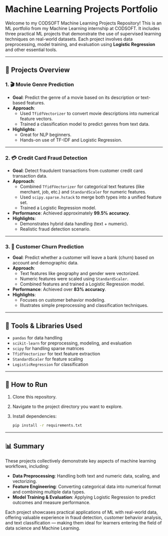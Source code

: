 # Machine Learning Projects Portfolio

Welcome to my CODSOFT Machine Learning Projects Repository! This is an ML portfolio from my Machine Learning internship at CODSOFT. It includes three practical ML projects that demonstrate the use of supervised learning techniques on real-world datasets. Each project involves data preprocessing, model training, and evaluation using **Logistic Regression** and other essential tools.

---

## 📌 Projects Overview

### 1. 🎬 Movie Genre Prediction
- **Goal**: Predict the genre of a movie based on its description or text-based features.
- **Approach**:
  - Used `TfidfVectorizer` to convert movie descriptions into numerical feature vectors.
  - Trained a classification model to predict genres from text data.
- **Highlights**:
  - Great for NLP beginners.
  - Hands-on use of TF-IDF and Logistic Regression.

---

### 2. 💳 Credit Card Fraud Detection
- **Goal**: Detect fraudulent transactions from customer credit card transaction data.
- **Approach**:
  - Combined `TfidfVectorizer` for categorical text features (like merchant, job, etc.) and `StandardScaler` for numeric features.
  - Used `scipy.sparse.hstack` to merge both types into a unified feature set.
  - Trained a Logistic Regression model.
- **Performance**: Achieved approximately **99.5% accuracy**.
- **Highlights**:
  - Demonstrates hybrid data handling (text + numeric).
  - Realistic fraud detection scenario.

---

### 3. 👥 Customer Churn Prediction
- **Goal**: Predict whether a customer will leave a bank (churn) based on account and demographic data.
- **Approach**:
  - Text features like geography and gender were vectorized.
  - Numeric features were scaled using `StandardScaler`.
  - Combined features and trained a Logistic Regression model.
- **Performance**: Achieved over **83% accuracy**.
- **Highlights**:
  - Focuses on customer behavior modeling.
  - Illustrates simple preprocessing and classification techniques.

---

## 🧰 Tools & Libraries Used

- `pandas` for data handling
- `scikit-learn` for preprocessing, modeling, and evaluation
- `scipy` for handling sparse matrices
- `TfidfVectorizer` for text feature extraction
- `StandardScaler` for feature scaling
- `LogisticRegression` for classification

---

## 🚀 How to Run

1. Clone this repository.
2. Navigate to the project directory you want to explore.
3. Install dependencies:

   ```bash
   pip install -r requirements.txt
---

## 📊 Summary

These projects collectively demonstrate key aspects of machine learning workflows, including:

- **Data Preprocessing**: Handling both text and numeric data, scaling, and vectorizing.
- **Feature Engineering**: Converting categorical data into numerical format and combining multiple data types.
- **Model Training & Evaluation**: Applying Logistic Regression to predict outcomes and measure performance.

Each project showcases practical applications of ML with real-world data, offering valuable experience in fraud detection, customer behavior analysis, and text classification — making them ideal for learners entering the field of data science and Machine Learning.
